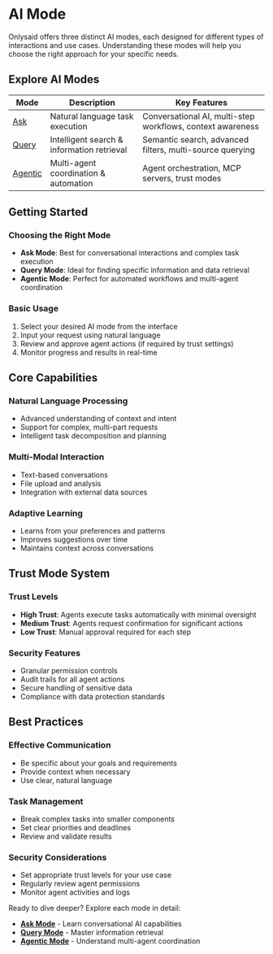 # AI Mode

Onlysaid offers three distinct AI modes, each designed for different types of interactions and use cases. Understanding these modes will help you choose the right approach for your specific needs.

## Explore AI Modes

| Mode                          | Description                                | Key Features                                               |
| ----------------------------- | ------------------------------------------ | ---------------------------------------------------------- |
| [Ask](ai-mode/ask.md)         | Natural language task execution            | Conversational AI, multi-step workflows, context awareness |
| [Query](ai-mode/query.md)     | Intelligent search & information retrieval | Semantic search, advanced filters, multi-source querying   |
| [Agentic](ai-mode/agentic.md) | Multi-agent coordination & automation      | Agent orchestration, MCP servers, trust modes              |

## Getting Started

### Choosing the Right Mode

- **Ask Mode**: Best for conversational interactions and complex task execution
- **Query Mode**: Ideal for finding specific information and data retrieval
- **Agentic Mode**: Perfect for automated workflows and multi-agent coordination

### Basic Usage

1. Select your desired AI mode from the interface
2. Input your request using natural language
3. Review and approve agent actions (if required by trust settings)
4. Monitor progress and results in real-time

## Core Capabilities

### Natural Language Processing

- Advanced understanding of context and intent
- Support for complex, multi-part requests
- Intelligent task decomposition and planning

### Multi-Modal Interaction

- Text-based conversations
- File upload and analysis
- Integration with external data sources

### Adaptive Learning

- Learns from your preferences and patterns
- Improves suggestions over time
- Maintains context across conversations

## Trust Mode System

### Trust Levels

- **High Trust**: Agents execute tasks automatically with minimal oversight
- **Medium Trust**: Agents request confirmation for significant actions
- **Low Trust**: Manual approval required for each step

### Security Features

- Granular permission controls
- Audit trails for all agent actions
- Secure handling of sensitive data
- Compliance with data protection standards

## Best Practices

### Effective Communication

- Be specific about your goals and requirements
- Provide context when necessary
- Use clear, natural language

### Task Management

- Break complex tasks into smaller components
- Set clear priorities and deadlines
- Review and validate results

### Security Considerations

- Set appropriate trust levels for your use case
- Regularly review agent permissions
- Monitor agent activities and logs

Ready to dive deeper? Explore each mode in detail:

- **[Ask Mode](ai-mode/ask.md)** - Learn conversational AI capabilities
- **[Query Mode](ai-mode/query.md)** - Master information retrieval
- **[Agentic Mode](ai-mode/agentic.md)** - Understand multi-agent coordination
